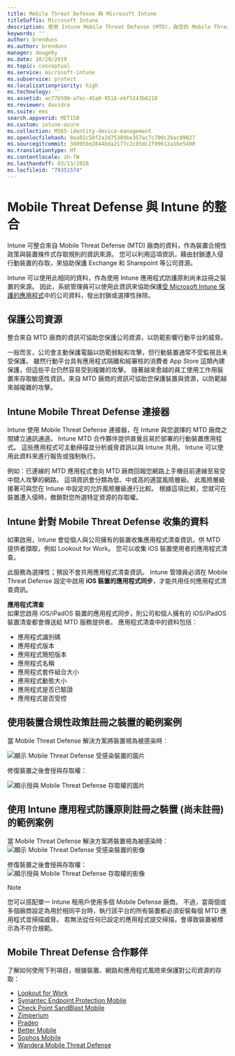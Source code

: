 ```yaml
---
title: Mobile Threat Defense 與 Microsoft Intune
titleSuffix: Microsoft Intune
description: 使用 Intune Mobile Threat Defense (MTD)，與您的 Mobile Threat Defense 夥伴根據裝置的風險來保護公司資源的存取權。
keywords: ''
author: brenduns
ms.author: brenduns
manager: dougeby
ms.date: 10/29/2019
ms.topic: conceptual
ms.service: microsoft-intune
ms.subservice: protect
ms.localizationpriority: high
ms.technology: ''
ms.assetid: ac77b590-a7ec-45a0-9516-ebf5243b6210
ms.reviewer: davidra
ms.suite: ems
search.appverid: MET150
ms.custom: intune-azure
ms.collection: M365-identity-device-management
ms.openlocfilehash: 0aa02c58f2a2d75389be357ac7c700c2bac99027
ms.sourcegitcommit: 3d895be2844bda2177c2c85dc2f09612a1be5490
ms.translationtype: HT
ms.contentlocale: zh-TW
ms.lasthandoff: 03/13/2020
ms.locfileid: "79351574"
---
```

# <a name="mobile-threat-defense-integration-with-intune"></a>Mobile Threat Defense 與 Intune 的整合

Intune 可整合來自 Mobile Threat Defense (MTD) 廠商的資料，作為裝置合規性政策與裝置條件式存取規則的資訊來源。 您可以利用這項資訊，藉由封鎖遭入侵行動裝置的存取，來協助保護 Exchange 和 Sharepoint 等公司資源。

Intune 可以使用此相同的資料，作為使用 Intune 應用程式防護原則尚未註冊之裝置的來源。 因此，系統管理員可以使用此資訊來協助保護[受 Microsoft Intune 保護的應用程式](../apps/apps-supported-intune-apps.md)中的公司資料，發出封鎖或選擇性抹除。

## <a name="protect-corporate-resources"></a>保護公司資源

整合來自 MTD 廠商的資訊可協助您保護公司資源，以防範影響行動平台的威脅。  

一般而言，公司會主動保護電腦以防範弱點和攻擊，但行動裝置通常不受監視且未受保護。 雖然行動平台具有應用程式隔離和經審核的消費者 App Store 這類內建保護，但這些平台仍然容易受到複雜的攻擊。 隨著越來愈越的員工使用工作用裝置來存取敏感性資訊，來自 MTD 廠商的資訊可協助您保護裝置與資源，以防範越來越複雜的攻擊。

## <a name="intune-mobile-threat-defense-connectors"></a>Intune Mobile Threat Defense 連接器

Intune 使用 Mobile Threat Defense 連接器，在 Intune 與您選擇的 MTD 廠商之間建立通訊通道。 Intune MTD 合作夥伴提供直覺且易於部署的行動裝置應用程式。 這些應用程式可主動掃描並分析威脅資訊以與 Intune 共用。 Intune 可以使用此資料來進行報告或強制執行。

例如：已連線的 MTD 應用程式會向 MTD 廠商回報您網路上手機目前連線至易受中間人攻擊的網路。 這項資訊會分類為低、中或高的適當風險層級。 此風險層級接著可與您在 Intune 中設定的允許風險層級進行比較。 根據這項比較，您就可在裝置遭入侵時，撤銷對您所選特定資源的存取權。

## <a name="data-that-intune-collects-for-mobile-threat-defense"></a>Intune 針對 Mobile Threat Defense 收集的資料

如果啟用，Intune 會從個人與公司擁有的裝置收集應用程式清查資訊，供 MTD 提供者擷取，例如 Lookout for Work。 您可以收集 iOS 裝置使用者的應用程式清查。

此服務為選擇性；預設不會共用應用程式清查資訊。 Intune 管理員必須在 Mobile Threat Defense 設定中啟用 **iOS 裝置的應用程式同步**，才能共用任何應用程式清查資訊。

**應用程式清查**  
如果您啟用 iOS/iPadOS 裝置的應用程式同步，則公司和個人擁有的 iOS/iPadOS 裝置清查都會傳送給 MTD 服務提供者。 應用程式清查中的資料包括：

- 應用程式識別碼
- 應用程式版本
- 應用程式簡短版本
- 應用程式名稱
- 應用程式套件組合大小
- 應用程式動態大小
- 應用程式是否已驗證
- 應用程式是否受控

## <a name="sample-scenarios-for-enrolled-devices-using-device-compliance-policies"></a>使用裝置合規性政策註冊之裝置的範例案例

當 Mobile Threat Defense 解決方案將裝置視為被感染時︰

![顯示 Mobile Threat Defense 受感染裝置的圖片](./media/mobile-threat-defense/MTD-image-1.png)

修復裝置之後會授與存取權：

![顯示授與 Mobile Threat Defense 存取權的圖片](./media/mobile-threat-defense/MTD-image-2.png)

## <a name="sample-scenarios-for-unenrolled-devices-using-intune-app-protection-policies"></a>使用 Intune 應用程式防護原則註冊之裝置 (尚未註冊) 的範例案例

當 Mobile Threat Defense 解決方案將裝置視為被感染時︰<br>
![顯示 Mobile Threat Defense 受感染裝置的影像](./media/mobile-threat-defense/MTD-image-3.png)

修復裝置之後會授與存取權：<br>
![顯示授與 Mobile Threat Defense 存取權的影像](./media/mobile-threat-defense/MTD-image-4.png)

> [!NOTE]
> 您可以搭配單一 Intune 租用戶使用多個 Mobile Defense 廠商。 不過，當兩個或多個廠商設定為用於相同平台時，執行該平台的所有裝置都必須安裝每個 MTD 應用程式並掃描威脅。 若無法從任何已設定的應用程式提交掃描，會導致裝置被標示為不符合規範。 

## <a name="mobile-threat-defense-partners"></a>Mobile Threat Defense 合作夥伴

了解如何使用下列項目，根據裝置、網路和應用程式風險來保護對公司資源的存取：

- [Lookout for Work](lookout-mobile-threat-defense-connector.md)
- [Symantec Endpoint Protection Mobile](skycure-mobile-threat-defense-connector.md)
- [Check Point SandBlast Mobile](checkpoint-sandblast-mobile-mobile-threat-defense-connector.md)
- [Zimperium](zimperium-mobile-threat-defense-connector.md)
- [Pradeo](pradeo-mobile-threat-defense-connector.md)
- [Better Mobile](better-mobile-threat-defense-connector.md)
- [Sophos Mobile](sophos-mtd-connector.md)
- [Wandera Mobile Threat Defense](wandera-mtd-connector.md)
